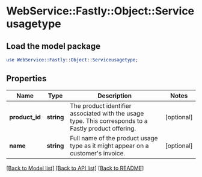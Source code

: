# WebService::Fastly::Object::Serviceusagetype

## Load the model package
```perl
use WebService::Fastly::Object::Serviceusagetype;
```

## Properties
Name | Type | Description | Notes
------------ | ------------- | ------------- | -------------
**product_id** | **string** | The product identifier associated with the usage type. This corresponds to a Fastly product offering. | [optional] 
**name** | **string** | Full name of the product usage type as it might appear on a customer&#39;s invoice. | [optional] 

[[Back to Model list]](../README.md#documentation-for-models) [[Back to API list]](../README.md#documentation-for-api-endpoints) [[Back to README]](../README.md)


